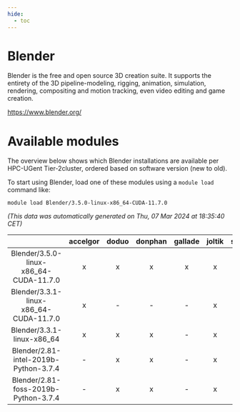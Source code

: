 ```yaml
---
hide:
  - toc
---
```


Blender
=======


Blender is the free and open source 3D creation suite. It supports the entirety of the 3D pipeline-modeling, rigging, animation, simulation, rendering, compositing and motion tracking, even video editing and game creation.

https://www.blender.org/
# Available modules


The overview below shows which Blender installations are available per HPC-UGent Tier-2cluster, ordered based on software version (new to old).

To start using Blender, load one of these modules using a `module load` command like:

```shell
module load Blender/3.5.0-linux-x86_64-CUDA-11.7.0
```

*(This data was automatically generated on Thu, 07 Mar 2024 at 18:35:40 CET)*  

| |accelgor|doduo|donphan|gallade|joltik|skitty|
| :---: | :---: | :---: | :---: | :---: | :---: | :---: |
|Blender/3.5.0-linux-x86_64-CUDA-11.7.0|x|x|x|x|x|x|
|Blender/3.3.1-linux-x86_64-CUDA-11.7.0|x|-|-|-|x|-|
|Blender/3.3.1-linux-x86_64|x|x|x|-|x|x|
|Blender/2.81-intel-2019b-Python-3.7.4|-|x|x|-|x|x|
|Blender/2.81-foss-2019b-Python-3.7.4|-|x|x|-|x|x|
